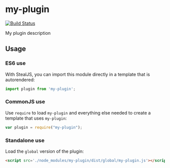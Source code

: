 # my-plugin

[![Build Status](https://travis-ci.org/ilyavf/my-plugin.png?branch=master)](https://travis-ci.org/ilyavf/my-plugin)

My plugin description

## Usage

### ES6 use

With StealJS, you can import this module directly in a template that is autorendered:

```js
import plugin from 'my-plugin';
```

### CommonJS use

Use `require` to load `my-plugin` and everything else
needed to create a template that uses `my-plugin`:

```js
var plugin = require("my-plugin");
```

### Standalone use

Load the `global` version of the plugin:

```html
<script src='./node_modules/my-plugin/dist/global/my-plugin.js'></script>
```
